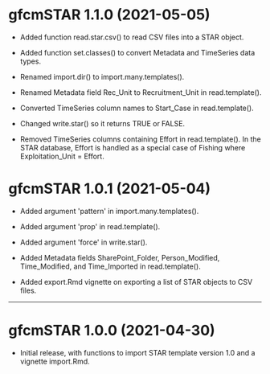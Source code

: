 # gfcmSTAR 1.1.0 (2021-05-05)

* Added function read.star.csv() to read CSV files into a STAR object.

* Added function set.classes() to convert Metadata and TimeSeries data types.

* Renamed import.dir() to import.many.templates().

* Renamed Metadata field Rec_Unit to Recruitment_Unit in read.template().

* Converted TimeSeries column names to Start_Case in read.template().

* Changed write.star() so it returns TRUE or FALSE.

* Removed TimeSeries columns containing Effort in read.template(). In the STAR
  database, Effort is handled as a special case of Fishing where
  Exploitation_Unit = Effort.

# gfcmSTAR 1.0.1 (2021-05-04)

* Added argument 'pattern' in import.many.templates().

* Added argument 'prop' in read.template().

* Added argument 'force' in write.star().

* Added Metadata fields SharePoint_Folder, Person_Modified, Time_Modified, and
  Time_Imported in read.template().

* Added export.Rmd vignette on exporting a list of STAR objects to CSV files.

---

# gfcmSTAR 1.0.0 (2021-04-30)

* Initial release, with functions to import STAR template version 1.0 and a
  vignette import.Rmd.
